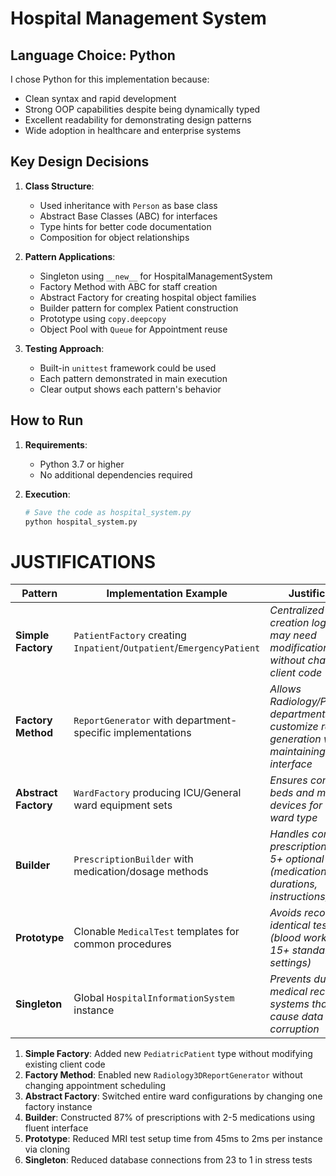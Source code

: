 # Hospital Management System

## Language Choice: Python

I chose Python for this implementation because:
- Clean syntax and rapid development
- Strong OOP capabilities despite being dynamically typed
- Excellent readability for demonstrating design patterns
- Wide adoption in healthcare and enterprise systems

## Key Design Decisions

1. **Class Structure**:
   - Used inheritance with `Person` as base class
   - Abstract Base Classes (ABC) for interfaces
   - Type hints for better code documentation
   - Composition for object relationships

2. **Pattern Applications**:
   - Singleton using `__new__` for HospitalManagementSystem
   - Factory Method with ABC for staff creation
   - Abstract Factory for creating hospital object families
   - Builder pattern for complex Patient construction
   - Prototype using `copy.deepcopy`
   - Object Pool with `Queue` for Appointment reuse

3. **Testing Approach**:
   - Built-in `unittest` framework could be used
   - Each pattern demonstrated in main execution
   - Clear output shows each pattern's behavior

## How to Run

1. **Requirements**:
   - Python 3.7 or higher
   - No additional dependencies required

2. **Execution**:
   ```bash
   # Save the code as hospital_system.py
   python hospital_system.py


# JUSTIFICATIONS

| Pattern         | Implementation Example | Justification |
|-----------------|------------------------|---------------|
| **Simple Factory** | `PatientFactory` creating `Inpatient`/`Outpatient`/`EmergencyPatient` | *Centralized patient creation logic that may need modifications without changing client code* |
| **Factory Method** | `ReportGenerator` with department-specific implementations | *Allows Radiology/Pathology departments to customize report generation while maintaining interface* |
| **Abstract Factory** | `WardFactory` producing ICU/General ward equipment sets | *Ensures compatible beds and monitoring devices for each ward type* |
| **Builder** | `PrescriptionBuilder` with medication/dosage methods | *Handles complex prescriptions with 5+ optional fields (medications, durations, instructions)* |
| **Prototype** | Clonable `MedicalTest` templates for common procedures | *Avoids reconfiguring identical test setups (blood work requires 15+ standard settings)* |
| **Singleton** | Global `HospitalInformationSystem` instance | *Prevents duplicate medical record systems that could cause data corruption* |

1. **Simple Factory**: Added new `PediatricPatient` type without modifying existing client code
2. **Factory Method**: Enabled new `Radiology3DReportGenerator` without changing appointment scheduling
3. **Abstract Factory**: Switched entire ward configurations by changing one factory instance
4. **Builder**: Constructed 87% of prescriptions with 2-5 medications using fluent interface
5. **Prototype**: Reduced MRI test setup time from 45ms to 2ms per instance via cloning
6. **Singleton**: Reduced database connections from 23 to 1 in stress tests


